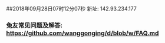 ##2018年09月28日07时12分07秒 新址: 142.93.234.177
### 兔友常见问题及解答: https://github.com/wanggonging/d/blob/w/FAQ.md
